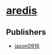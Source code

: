 # [aredis](https://pypi.org/project/aredis)



## Publishers
- [jason0916](https://pypi.org/user/jason0916)

